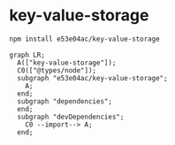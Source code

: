 # key-value-storage

~~~~~ sh
npm install e53e04ac/key-value-storage
~~~~~

~~~~~ mermaid
graph LR;
  A(["key-value-storage"]);
  C0(["@types/node"]);
  subgraph "e53e04ac/key-value-storage";
    A;
  end;
  subgraph "dependencies";
  end;
  subgraph "devDependencies";
    C0 --import--> A;
  end;
~~~~~
